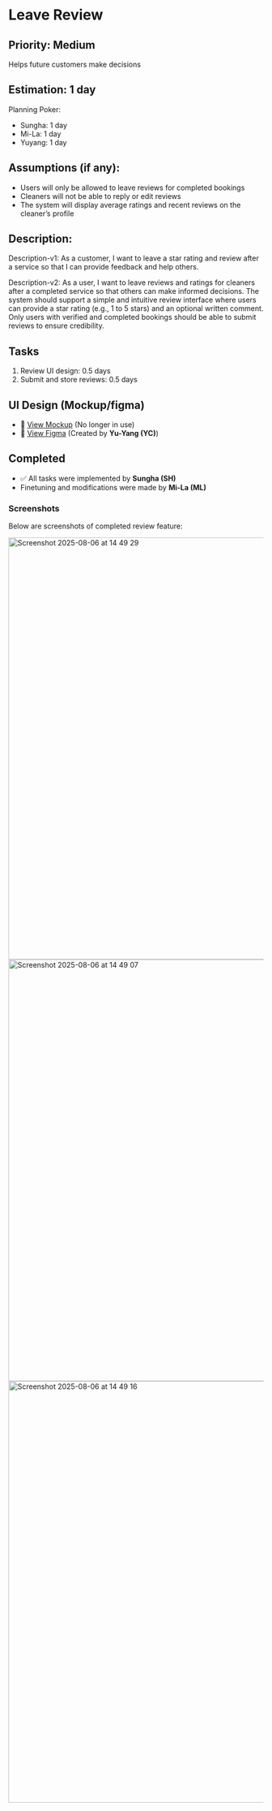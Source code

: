 # Leave Review

## Priority: Medium
Helps future customers make decisions

## Estimation: 1 day
Planning Poker: 
* Sungha: 1 day
* Mi-La: 1 day
* Yuyang: 1 day

## Assumptions (if any):
- Users will only be allowed to leave reviews for completed bookings
- Cleaners will not be able to reply or edit reviews
- The system will display average ratings and recent reviews on the cleaner’s profile

## Description: 
Description-v1: As a customer, I want to leave a star rating and review after a service so that I can provide feedback and help others.

Description-v2: As a user, I want to leave reviews and ratings for cleaners after a completed service so that others can make informed decisions. The system should support a simple and intuitive review interface where users can provide a star rating (e.g., 1 to 5 stars) and an optional written comment. Only users with verified and completed bookings should be able to submit reviews to ensure credibility. 

## Tasks

1. Review UI design: 0.5 days
2. Submit and store reviews: 0.5 days

## UI Design (Mockup/figma)    
- 🔗 [View Mockup](https://ninjamock.com/s/XRNN7Lx) (No longer in use)
- 🔗 [View Figma](https://www.figma.com/proto/n42s1wX1D6KatzTybRvOqm/UI-CP3407?node-id=0-1&t=u24iLbJqg7FjxBzF-1) (Created by **Yu-Yang (YC)**)

## Completed  
- ✅ All tasks were implemented by **Sungha (SH)**
- Finetuning and modifications were made by **Mi-La (ML)**

### Screenshots
Below are screenshots of completed review feature:

<img width="1470" height="832" alt="Screenshot 2025-08-06 at 14 49 29" src="https://github.com/user-attachments/assets/6df8096d-9530-4eba-933b-c9b4859eee3c" />
<img width="1470" height="831" alt="Screenshot 2025-08-06 at 14 49 07" src="https://github.com/user-attachments/assets/64f32909-0a90-429d-ad09-ee8cf0e04805" />
<img width="1470" height="831" alt="Screenshot 2025-08-06 at 14 49 16" src="https://github.com/user-attachments/assets/cb6c5913-be01-4335-93cc-b22a0f93a44d" />
